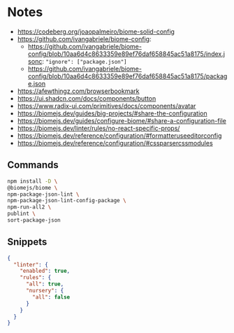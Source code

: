 # Notes

- https://codeberg.org/joaopalmeiro/biome-solid-config
- https://github.com/ivangabriele/biome-config:
  - https://github.com/ivangabriele/biome-config/blob/10aa6d4c8633359e89ef76daf658845ac51a8175/index.jsonc: `"ignore": ["package.json"]`
  - https://github.com/ivangabriele/biome-config/blob/10aa6d4c8633359e89ef76daf658845ac51a8175/package.json
- https://afewthingz.com/browserbookmark
- https://ui.shadcn.com/docs/components/button
- https://www.radix-ui.com/primitives/docs/components/avatar
- https://biomejs.dev/guides/big-projects/#share-the-configuration
- https://biomejs.dev/guides/configure-biome/#share-a-configuration-file
- https://biomejs.dev/linter/rules/no-react-specific-props/
- https://biomejs.dev/reference/configuration/#formatteruseeditorconfig
- https://biomejs.dev/reference/configuration/#cssparsercssmodules

## Commands

```bash
npm install -D \
@biomejs/biome \
npm-package-json-lint \
npm-package-json-lint-config-package \
npm-run-all2 \
publint \
sort-package-json
```

## Snippets

```json
{
  "linter": {
    "enabled": true,
    "rules": {
      "all": true,
      "nursery": {
        "all": false
      }
    }
  }
}
```
